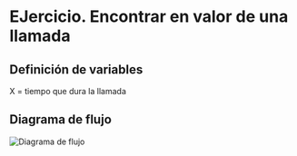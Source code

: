 # EJercicio. Encontrar en valor de una llamada

## Definición de variables

X = tiempo que dura la llamada

## Diagrama de flujo

![Diagrama de flujo](llamada.png "Diagrama de flujo")